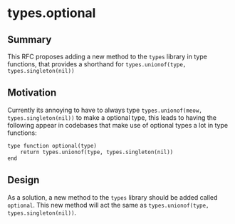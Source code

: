 # types.optional

## Summary

This RFC proposes adding a new method to the `types` library in type functions, that provides a shorthand for `types.unionof(type, types.singleton(nil))`

## Motivation

Currently its annoying to have to always type `types.unionof(meow, types.singleton(nil))` to make a optional type, this leads to having the following appear in codebases that make use of optional types a lot in type functions:

```luau
type function optional(type)
	return types.unionof(type, types.singleton(nil))
end
```

## Design

As a solution, a new method to the `types` library should be added called `optional`. This new method will act the same as `types.unionof(type, types.singleton(nil))`.

